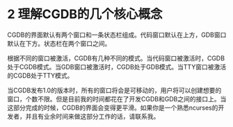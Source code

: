 2 理解CGDB的几个核心概念
========================

CGDB的界面默认有两个窗口和一条状态栏组成。代码窗口默认在上方，GDB窗口默认在下方。状态栏在两个窗口之间。

根据不同的窗口被激活，CGDB有几种不同的模式。当代码窗口被激活时，CGDB处于CGDB模式。当GDB窗口被激活时，CGDB处于GDB模式。当TTY窗口被激活的CGDB处于TTY模式。

当CGDB发布1.0的版本时，所有的窗口将会是可移动的，用户将可以创建想要的窗口，个数不限。但是目前我的时间都花在了开发CGDB和GDB之间的接口上。当这部分完成的时候，CGDB的界面会变得更平滑。如果你是一个熟悉ncurses的开发者，并且有业余时间来做这部分工作的话，请联系我。